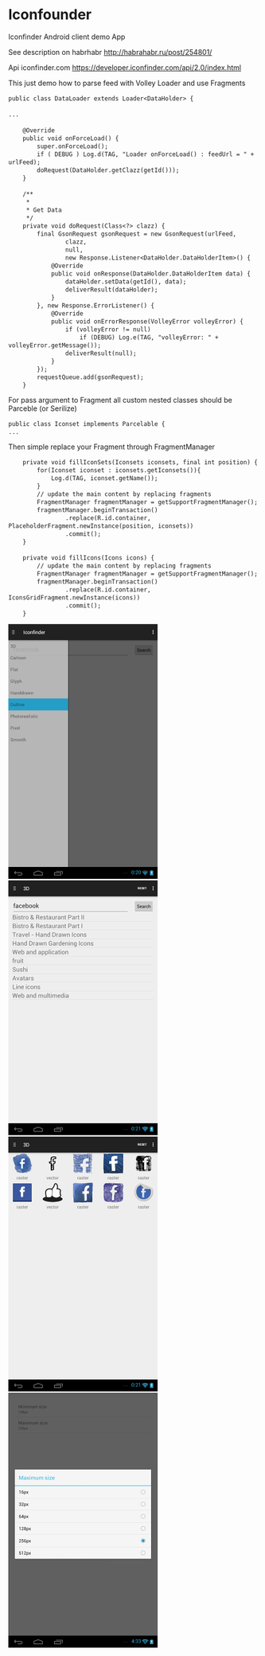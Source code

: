 # Iconfounder

Iconfinder Android client demo App

See description on habrhabr http://habrahabr.ru/post/254801/

Api iconfinder.com https://developer.iconfinder.com/api/2.0/index.html

This just demo how to parse feed with Volley Loader and use Fragments

```
public class DataLoader extends Loader<DataHolder> {

...

    @Override
    public void onForceLoad() {
        super.onForceLoad();
        if ( DEBUG ) Log.d(TAG, "Loader onForceLoad() : feedUrl = " + urlFeed);
        doRequest(DataHolder.getClazz(getId()));
    }

    /**
     *
     * Get Data
     */
    private void doRequest(Class<?> clazz) {
        final GsonRequest gsonRequest = new GsonRequest(urlFeed,
                clazz,
                null,
                new Response.Listener<DataHolder.DataHolderItem>() {
            @Override
            public void onResponse(DataHolder.DataHolderItem data) {
                dataHolder.setData(getId(), data);
                deliverResult(dataHolder);
            }
        }, new Response.ErrorListener() {
            @Override
            public void onErrorResponse(VolleyError volleyError) {
                if (volleyError != null)
                    if (DEBUG) Log.e(TAG, "volleyError: " + volleyError.getMessage());
                deliverResult(null);
            }
        });
        requestQueue.add(gsonRequest);
    }

```

For pass argument to Fragment all custom nested classes should be Parceble (or Serilize)
```
public class Iconset implements Parcelable {
...

```
Then simple replace your Fragment through FragmentManager
```
    private void fillIconSets(Iconsets iconsets, final int position) {
        for(Iconset iconset : iconsets.getIconsets()){
            Log.d(TAG, iconset.getName());
        }
        // update the main content by replacing fragments
        FragmentManager fragmentManager = getSupportFragmentManager();
        fragmentManager.beginTransaction()
                .replace(R.id.container, PlaceholderFragment.newInstance(position, iconsets))
                .commit();
    }

    private void fillIcons(Icons icons) {
        // update the main content by replacing fragments
        FragmentManager fragmentManager = getSupportFragmentManager();
        fragmentManager.beginTransaction()
                .replace(R.id.container, IconsGridFragment.newInstance(icons))
                .commit();
    }
```

![](https://github.com/app-z/Iconfinder/blob/master/screen1.png)
![](https://github.com/app-z/Iconfinder/blob/master/screen2.png)
![](https://github.com/app-z/Iconfinder/blob/master/screen3.png)
![](https://github.com/app-z/Iconfinder/blob/master/screen4.png)

